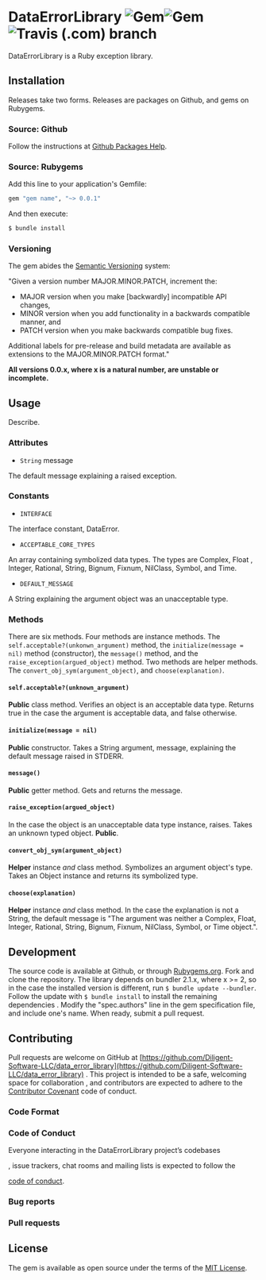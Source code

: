 DataErrorLibrary ![Gem](https://img.shields.io/gem/v/data_error_library)![Gem](https://img.shields.io/gem/dt/data_error_library) ![Travis (.com) branch](https://img.shields.io/travis/com/Diligent-Software-LLC/data_error_library/master)
===============================================================================================================================================================================================================================================

DataErrorLibrary is a Ruby exception library.

Installation
------------
Releases take two forms. Releases are packages on Github, and gems on Rubygems.

### Source: Github

Follow the instructions at [Github Packages Help](https://help.github.com/en/packages/using-github-packages-with-your-projects-ecosystem/configuring-rubygems-for-use-with-github-packages#installing-a-package).

### Source: Rubygems

Add this line to your application's Gemfile:

```ruby
gem "gem name", "~> 0.0.1"
```

And then execute:

```bash
$ bundle install
```

### Versioning

The gem abides the [Semantic Versioning](https://www.semver.org) system:  

"Given a version number MAJOR.MINOR.PATCH, increment the:

*   MAJOR version when you make [backwardly] incompatible API changes,
*   MINOR version when you add functionality in a backwards compatible manner, and
*   PATCH version when you make backwards compatible bug fixes.

Additional labels for pre-release and build metadata are available as
extensions to the MAJOR.MINOR.PATCH format."

**All versions 0.0.x, where x is a natural number, are unstable or incomplete.**

Usage
-----

Describe.

### Attributes

* `String` message 

The default message explaining a raised exception.

### Constants

* `INTERFACE`

The interface constant, DataError.

* `ACCEPTABLE_CORE_TYPES`

An array containing symbolized data types. The types are Complex, Float
, Integer, Rational, String, Bignum, Fixnum, NilClass, Symbol, and Time.

* `DEFAULT_MESSAGE`

A String explaining the argument object was an unacceptable type.

### Methods

There are six methods. Four methods are instance methods. The 
`self.acceptable?(unkonwn_argument)` method, the 
`initialize(message = nil)` method (constructor), the `message()` method, and
the `raise_exception(argued_object)` method. Two methods are helper
 methods. The `convert_obj_sym(argument_object)`, and `choose(explanation)`.

#### `self.acceptable?(unknown_argument)`

**Public** class method. Verifies an object is an acceptable data type. Returns 
true in the case the argument is acceptable data, and false otherwise.

#### `initialize(message = nil)`

**Public** constructor. Takes a String argument, message, explaining the
 default message raised in STDERR.

#### `message()`

**Public** getter method. Gets and returns the message.

#### `raise_exception(argued_object)`

In the case the object is an unacceptable data type instance, raises. Takes
 an unknown typed object. **Public**.

#### `convert_obj_sym(argument_object)`

**Helper** instance *and* class method. Symbolizes an argument object's type. 
Takes an Object instance and returns its symbolized type.

#### `choose(explanation)`

**Helper** instance *and* class method. In the case the explanation is not a
 String, the default message is "The argument was neither a Complex, 
 Float, Integer, Rational, String, Bignum, Fixnum, NilClass, Symbol, or Time
object.".

Development
-----------  

The source code is available at Github, or through 
[Rubygems.org](http://Rubygems.org). Fork and clone the repository. The
library depends on bundler 2.1.x, where x >= 2, so in the case the
installed version is different, run `$ bundle update --bundler`. Follow the
update with `$ bundle install` to install the remaining dependencies
. Modify the "spec.authors" line in the gem specification file, and
include one's name. When ready, submit a pull request.

Contributing
------------

Pull requests are welcome on GitHub at [https://github.com/Diligent-Software-LLC/data_error_library](https://github.com/Diligent-Software-LLC/data_error_library)
. This project is intended to be a safe, welcoming space for collaboration
, and contributors are expected to adhere to the [Contributor Covenant](https://contributor-covenant.org) code of conduct.  

### Code Format

  

### Code of Conduct

Everyone interacting in the DataErrorLibrary project’s codebases

, issue trackers, chat rooms and mailing lists is expected to follow the

[code of conduct](https://github.com/Diligent-Software-LLC/data_error_library/blob/master/CODE_OF_CONDUCT.md).

### Bug reports


### Pull requests
  

License
-------  

The gem is available as open source under the terms of the
[MIT License](https://opensource.org/licenses/MIT).